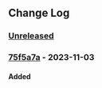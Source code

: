 ## Change Log
### [Unreleased][unreleased]

### [75f5a7a] - 2023-11-03
#### Added

[unreleased]: https://github.com/digilopment/messenger-chat-app/compare/75f5a7a...HEAD
[75f5a7a]: https://github.com/digilopment/messenger-chat-app/commit/75f5a7a
